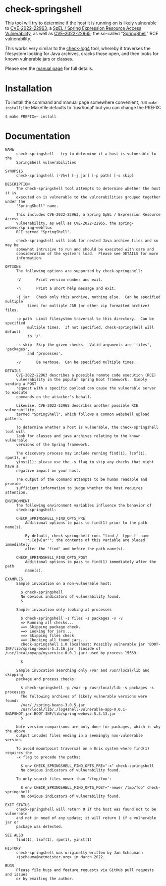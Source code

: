 check-springshell
=================

This tool will try to determine if the host it is
running on is likely vulnerable to
[CVE-2022-22963](https://cve.mitre.org/cgi-bin/cvename.cgi?name=CVE-2022-22963),
a [SpEL / Spring Expression Resource Access
Vulnerability](https://tanzu.vmware.com/security/cve-2022-22963),
as well as
[CVE-2022-22965](https://cve.mitre.org/cgi-bin/cvename.cgi?name=CVE-2022-22965),
the so-called
"[SpringShell](https://spring.io/blog/2022/03/31/spring-framework-rce-early-announcement)"
RCE vulnerability.

This works very similar to the
[check-log4](https://github.com/yahoo/check-log4j)
tool, whereby it traverses the filesystem looking for
Java archives, cracks those open, and then looks for
known vulnerable jars or classes.

Please see the [manual
page](./doc/check-springshell.1.txt) for full
details.

Installation
============

To install the command and manual page somewhere
convenient, run `make install`; the Makefile defaults
to '/usr/local' but you can change the PREFIX:

```
$ make PREFIX=~ install
```

Documentation
=============

```
NAME
     check-springshell - try to determine if a host is vulnerable to the
     SpringShell vulnerabilities

SYNOPSIS
     check-springshell [-Vhv] [-j jar] [-p path] [-s skip]

DESCRIPTION
     The check-springshell tool attempts to determine whether the host it is
     executed on is vulnerable to the vulnerabilities grouped together under the
     "SpringShell" name.

     This includes CVE-2022-22963, a Spring SpEL / Expression Resource Access
     Vulnerability, as well as CVE-2022-22965, the spring-webmvc/spring-webflux
     RCE termed "SpringShell".

     check-springshell will look for nested Java archive files and so may be
     somewhat intrusive to run and should be executed with care and
     consideration of the system's load.  Please see DETAILS for more
     information.

OPTIONS
     The following options are supported by check-springshell:

     -V	      Print version number and exit.

     -h	      Print a short help message and exit.

     -j jar   Check only this archive, nothing else.  Can be specified multiple
	      times for multiple JAR (or other zip formatted archive) files.

     -p path  Limit filesystem traversal to this directory.  Can be specified
	      multiple times.  If not specified, check-springshell will default
	      to '/'.

     -s skip  Skip the given checks.  Valid arguments are 'files', 'packages',
	      and 'processes'.

     -v	      Be verbose.  Can be specified multiple times.

DETAILS
     CVE-2022-22963 describes a possible remote code execution (RCE)
     vulnerability in the popular Spring Boot framework.  Simply sending a POST
     request with a specific payload can cause the vulnerable server to execute
     commands on the attacker's behalf.

     Likewise, CVE-2022-22965 describes another possible RCE vulnerability,
     termed "SpringShell", which follows a common webshell upload pattern.

     To determine whether a host is vulnerable, the check-springshell tool will
     look for classes and java archives relating to the known vulnerable
     versions of the Spring framework.

     The discovery process may include running find(1), lsof(1), rpm(1), or
     yinst(1); please use the -s flag to skip any checks that might have a
     negative impact on your host.

     The output of the command attempts to be human readable and provide
     sufficient information to judge whether the host requires attention.

ENVIRONMENT
     The following environment variables influence the behavior of
     check-springshell:

     CHECK_SPRINGSHELL_FIND_OPTS_PRE
	     Additional options to pass to find(1) prior to the path name(s).

	     By default, check-springshell runs "find / -type f -name
	     '*.[ejw]ar'"; the contents of this variable are placed immediately
	     after the 'find' and before the path name(s).

     CHECK_SPRINGSHELL_FIND_OPTS_POST
	     Additional options to pass to find(1) immediately after the path
	     name(s).

EXAMPLES
     Sample invocation on a non-vulnerable host:

	   $ check-springshell
	   No obvious indicators of vulnerability found.
	   $

     Sample invocation only looking at processes

	   $ check-springshell -s files -s packages -v -v
	   => Running all checks...
	   ==> Skipping package check.
	   ==> Looking for jars...
	   ==> Skipping files check.
	   ==> Checking all found jars...
	   check-springshell 1.0 localhost: Possibly vulnerable jar 'BOOT-INF/lib/spring-beans-5.3.16.jar' (inside of /usr/local/myapp/myservice-0.0.1.jar) used by process 15569.

	   $

     Sample invocation searching only /var and /usr/local/lib and skipping
     package and process checks:

	   $ check-springshell -p /var -p /usr/local/lib -s packages -s processes
	   The following archives of likely vulnerable versions were found:
	   /var/./spring-beans-3.0.5.jar
	   /usr/local/lib/./log4shell-vulnerable-app-0.0.1-SNAPSHOT.jar:BOOT-INF/lib/spring-webmvc-5.3.13.jar
	   $

     Note version comparisons are only done for packages, which is why the above
     output incudes files ending in a seemingly non-vulnerable version.

     To avoid mountpoint traversal on a Unix system where find(1) requires the
     -x flag to precede the paths:

	   $ env CHECK_SPRINGSHELL_FIND_OPTS_PRE="-x" check-springshell
	   No obvious indicators of vulnerability found.

     To only search files newer than '/tmp/foo':

	   $ env CHECK_SPRINGSHELL_FIND_OPTS_POST="-newer /tmp/foo" check-springshell
	   No obvious indicators of vulnerability found.

EXIT STATUS
     check-springshell will return 0 if the host was found not to be vulnerable
     and not in need of any update; it will return 1 if a vulnerable jar or
     package was detected.

SEE ALSO
     find(1), lsof(1), rpm(1), yinst(1)

HISTORY
     check-springshell was originally written by Jan Schaumann
     <jschauma@netmeister.org> in March 2022.

BUGS
     Please file bugs and feature requests via GitHub pull requests and issues
     or by emailing the author.
```
